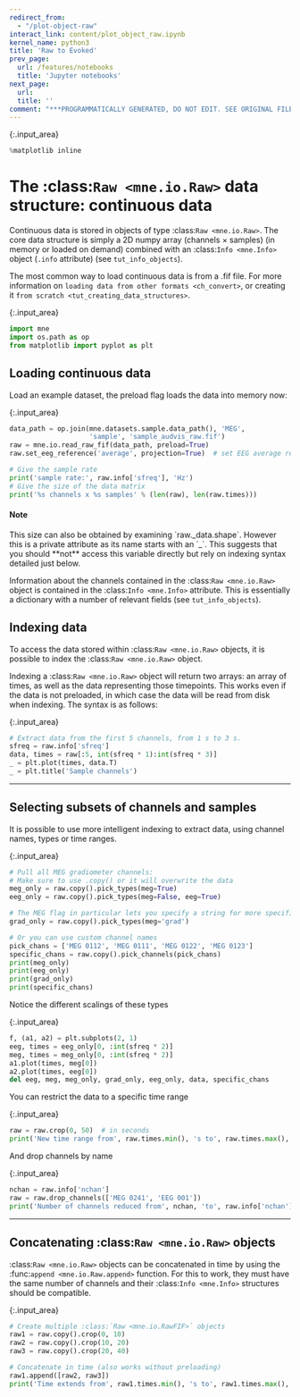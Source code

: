 ```yaml
---
redirect_from:
  - "/plot-object-raw"
interact_link: content/plot_object_raw.ipynb
kernel_name: python3
title: 'Raw to Evoked'
prev_page:
  url: /features/notebooks
  title: 'Jupyter notebooks'
next_page:
  url: 
  title: ''
comment: "***PROGRAMMATICALLY GENERATED, DO NOT EDIT. SEE ORIGINAL FILES IN /content***"
---
```




{:.input_area}
```python
%matplotlib inline
```




The :class:`Raw <mne.io.Raw>` data structure: continuous data
=============================================================

Continuous data is stored in objects of type :class:`Raw <mne.io.Raw>`.
The core data structure is simply a 2D numpy array (channels × samples)
(in memory or loaded on demand) combined with an
:class:`Info <mne.Info>` object (`.info` attribute)
(see `tut_info_objects`).

The most common way to load continuous data is from a .fif file. For more
information on `loading data from other formats <ch_convert>`, or
creating it `from scratch <tut_creating_data_structures>`.





{:.input_area}
```python
import mne
import os.path as op
from matplotlib import pyplot as plt
```


Loading continuous data
-----------------------

Load an example dataset, the preload flag loads the data into memory now:





{:.input_area}
```python
data_path = op.join(mne.datasets.sample.data_path(), 'MEG',
                    'sample', 'sample_audvis_raw.fif')
raw = mne.io.read_raw_fif(data_path, preload=True)
raw.set_eeg_reference('average', projection=True)  # set EEG average reference

# Give the sample rate
print('sample rate:', raw.info['sfreq'], 'Hz')
# Give the size of the data matrix
print('%s channels x %s samples' % (len(raw), len(raw.times)))
```


<div class="alert alert-info"><h4>Note</h4><p>This size can also be obtained by examining `raw._data.shape`.
          However this is a private attribute as its name starts
          with an `_`. This suggests that you should **not** access this
          variable directly but rely on indexing syntax detailed just below.</p></div>



Information about the channels contained in the :class:`Raw <mne.io.Raw>`
object is contained in the :class:`Info <mne.Info>` attribute.
This is essentially a dictionary with a number of relevant fields (see
`tut_info_objects`).



Indexing data
-------------

To access the data stored within :class:`Raw <mne.io.Raw>` objects,
it is possible to index the :class:`Raw <mne.io.Raw>` object.

Indexing a :class:`Raw <mne.io.Raw>` object will return two arrays: an array
of times, as well as the data representing those timepoints. This works
even if the data is not preloaded, in which case the data will be read from
disk when indexing. The syntax is as follows:





{:.input_area}
```python
# Extract data from the first 5 channels, from 1 s to 3 s.
sfreq = raw.info['sfreq']
data, times = raw[:5, int(sfreq * 1):int(sfreq * 3)]
_ = plt.plot(times, data.T)
_ = plt.title('Sample channels')
```


-----------------------------------------
Selecting subsets of channels and samples
-----------------------------------------

It is possible to use more intelligent indexing to extract data, using
channel names, types or time ranges.





{:.input_area}
```python
# Pull all MEG gradiometer channels:
# Make sure to use .copy() or it will overwrite the data
meg_only = raw.copy().pick_types(meg=True)
eeg_only = raw.copy().pick_types(meg=False, eeg=True)

# The MEG flag in particular lets you specify a string for more specificity
grad_only = raw.copy().pick_types(meg='grad')

# Or you can use custom channel names
pick_chans = ['MEG 0112', 'MEG 0111', 'MEG 0122', 'MEG 0123']
specific_chans = raw.copy().pick_channels(pick_chans)
print(meg_only)
print(eeg_only)
print(grad_only)
print(specific_chans)
```


Notice the different scalings of these types





{:.input_area}
```python
f, (a1, a2) = plt.subplots(2, 1)
eeg, times = eeg_only[0, :int(sfreq * 2)]
meg, times = meg_only[0, :int(sfreq * 2)]
a1.plot(times, meg[0])
a2.plot(times, eeg[0])
del eeg, meg, meg_only, grad_only, eeg_only, data, specific_chans
```


You can restrict the data to a specific time range





{:.input_area}
```python
raw = raw.crop(0, 50)  # in seconds
print('New time range from', raw.times.min(), 's to', raw.times.max(), 's')
```


And drop channels by name





{:.input_area}
```python
nchan = raw.info['nchan']
raw = raw.drop_channels(['MEG 0241', 'EEG 001'])
print('Number of channels reduced from', nchan, 'to', raw.info['nchan'])
```


--------------------------------------------------
Concatenating :class:`Raw <mne.io.Raw>` objects
--------------------------------------------------

:class:`Raw <mne.io.Raw>` objects can be concatenated in time by using the
:func:`append <mne.io.Raw.append>` function. For this to work, they must
have the same number of channels and their :class:`Info
<mne.Info>` structures should be compatible.





{:.input_area}
```python
# Create multiple :class:`Raw <mne.io.RawFIF>` objects
raw1 = raw.copy().crop(0, 10)
raw2 = raw.copy().crop(10, 20)
raw3 = raw.copy().crop(20, 40)

# Concatenate in time (also works without preloading)
raw1.append([raw2, raw3])
print('Time extends from', raw1.times.min(), 's to', raw1.times.max(), 's')
```

